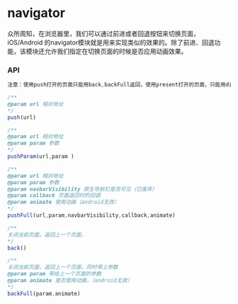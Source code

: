 # navigator

众所周知，在浏览器里，我们可以通过前进或者回退按钮来切换页面，iOS/Android 的navigator模块就是用来实现类似的效果的。除了前进、回退功能，该模块还允许我们指定在切换页面的时候是否应用动画效果。

### API

```js
注意：使用push打开的页面只能用back,backFull返回，使用present打开的页面，只能用dismiss关闭

/**
@param url 相对地址
*/
push(url)

/**
@param url 相对地址
@param param 参数
*/
pushParam(url,param )

/**
@param url 相对地址
@param param 参数
@param navbarVisibility 原生导航栏是否可见（已废弃）
@param callback 页面返回时的回调
@param animate 使用动画（android无效）
*/
pushFull(url,param,navbarVisibility,callback,animate)

/**
关闭当前页面，返回上一个页面，
*/
back()

/**
关闭当前页面，返回上一个页面，同时带上参数
@param param 带给上一个页面的参数
@param animate 是否使用动画，（android无效）
*/
backFull(param,animate)
```



